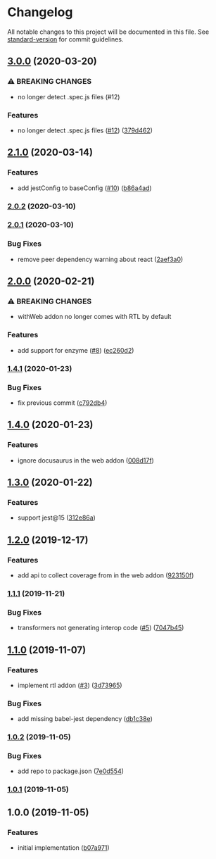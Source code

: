 # Changelog

All notable changes to this project will be documented in this file. See [standard-version](https://github.com/conventional-changelog/standard-version) for commit guidelines.

## [3.0.0](https://github.com/moxystudio/jest-config/compare/v2.1.0...v3.0.0) (2020-03-20)


### ⚠ BREAKING CHANGES

* no longer detect .spec.js files (#12)

### Features

* no longer detect .spec.js files ([#12](https://github.com/moxystudio/jest-config/issues/12)) ([379d462](https://github.com/moxystudio/jest-config/commit/379d4629a757792a64f1b427b7f773b5125bfcf7))

## [2.1.0](https://github.com/moxystudio/jest-config/compare/v2.0.2...v2.1.0) (2020-03-14)


### Features

* add jestConfig to baseConfig ([#10](https://github.com/moxystudio/jest-config/issues/10)) ([b86a4ad](https://github.com/moxystudio/jest-config/commit/b86a4ad65531e473a3b07b6fe25d346781746c15))

### [2.0.2](https://github.com/moxystudio/jest-config/compare/v2.0.1...v2.0.2) (2020-03-10)

### [2.0.1](https://github.com/moxystudio/jest-config/compare/v2.0.0...v2.0.1) (2020-03-10)


### Bug Fixes

* remove peer dependency warning about react ([2aef3a0](https://github.com/moxystudio/jest-config/commit/2aef3a0876fb9a3a5c8abd5f2b2b108d6a53dbb5))

## [2.0.0](https://github.com/moxystudio/jest-config/compare/v1.4.1...v2.0.0) (2020-02-21)


### ⚠ BREAKING CHANGES

* withWeb addon no longer comes with RTL by default

### Features

* add support for enzyme ([#8](https://github.com/moxystudio/jest-config/issues/8)) ([ec260d2](https://github.com/moxystudio/jest-config/commit/ec260d2ba39afebaf8d5ba4d0086081500edbeb4))

### [1.4.1](https://github.com/moxystudio/jest-config/compare/v1.4.0...v1.4.1) (2020-01-23)


### Bug Fixes

* fix previous commit ([c792db4](https://github.com/moxystudio/jest-config/commit/c792db4c66ca3073722a9a5573a9f5b8cfa36e41))

## [1.4.0](https://github.com/moxystudio/jest-config/compare/v1.3.0...v1.4.0) (2020-01-23)


### Features

* ignore docusaurus in the web addon ([008d17f](https://github.com/moxystudio/jest-config/commit/008d17fbdda27dd2d1aa64a2e81024a217ffee0a))

## [1.3.0](https://github.com/moxystudio/jest-config/compare/v1.2.0...v1.3.0) (2020-01-22)


### Features

* support jest@15 ([312e86a](https://github.com/moxystudio/jest-config/commit/312e86a248939cbcabc238ddd2770ff1ebcd1a89))

## [1.2.0](https://github.com/moxystudio/jest-config/compare/v1.1.1...v1.2.0) (2019-12-17)


### Features

* add api to collect coverage from in the web addon ([923150f](https://github.com/moxystudio/jest-config/commit/923150f2395c16bc430886ea23b56c1751b238e6))

### [1.1.1](https://github.com/moxystudio/jest-config/compare/v1.1.0...v1.1.1) (2019-11-21)


### Bug Fixes

* transformers not generating interop code ([#5](https://github.com/moxystudio/jest-config/issues/5)) ([7047b45](https://github.com/moxystudio/jest-config/commit/7047b45847d2a3dd85b3561dcd2ab9070c58e2a3))

## [1.1.0](https://github.com/moxystudio/jest-config/compare/v1.0.2...v1.1.0) (2019-11-07)


### Features

* implement rtl addon ([#3](https://github.com/moxystudio/jest-config/issues/3)) ([3d73965](https://github.com/moxystudio/jest-config/commit/3d739657ec957d5c3e025474aadd70a86ad4d2ee))


### Bug Fixes

* add missing babel-jest dependency ([db1c38e](https://github.com/moxystudio/jest-config/commit/db1c38efb7ae2ec5297182f02b684e29d37dc690))

### [1.0.2](https://github.com/moxystudio/jest-config/compare/v1.0.1...v1.0.2) (2019-11-05)


### Bug Fixes

* add repo to package.json ([7e0d554](https://github.com/moxystudio/jest-config/commit/7e0d5543afd7b24ad3770e5be99896074eef28c8))

### [1.0.1](https://github.com/moxystudio/jest-config/compare/v1.0.0...v1.0.1) (2019-11-05)

## 1.0.0 (2019-11-05)


### Features

* initial implementation ([b07a971](https://github.com/moxystudio/jest-config/commit/b07a97139483872b5267eab2d7bc3363db9f7157))
